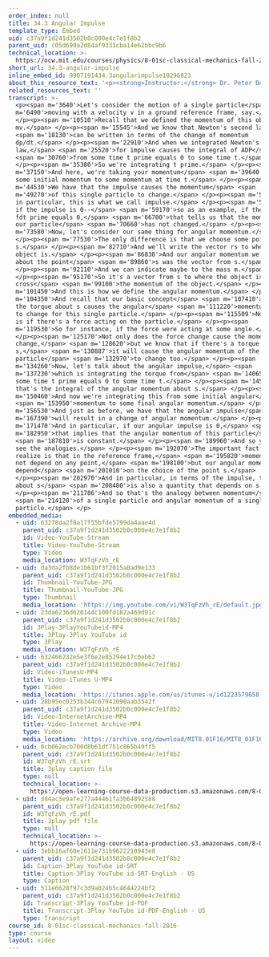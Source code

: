 ```yaml
---
order_index: null
title: 34.3 Angular Impulse
template_type: Embed
uid: c37a9f1d241d3502b0c000e4c7e1f8b2
parent_uid: c05d690a2d84af9331cba14e62bbc9b6
technical_location: >-
  https://ocw.mit.edu/courses/physics/8-01sc-classical-mechanics-fall-2016/week-11-angular-momentum/34.3-angular-impulse/34.3-angular-impulse
short_url: 34.3-angular-impulse
inline_embed_id: 9907191434.3angularimpulse10296823
about_this_resource_text: '<p><strong>Instructor:</strong> Dr. Peter Dourmashkin</p>'
related_resources_text: ''
transcript: >-
  <p><span m='3640'>Let's consider the motion of a single particle</span> <span
  m='6490'>moving with a velocity v in a ground reference frame, say.</span>
  </p><p><span m='10510'>Recall that we defined the momentum of this object as
  mv.</span> </p><p><span m='15545'>And we know that Newton's second law</span>
  <span m='18130'>can be written in terms of the change of momentum
  dp/dt.</span> </p><p><span m='22910'>And when we integrated Newton's second
  law,</span> <span m='25520'>for impulse causes the integral of ADP</span>
  <span m='30760'>from some time t prime equals 0 to some time t.</span>
  </p><p><span m='35380'>So we're integrating t prime.</span> </p><p><span
  m='37150'>And here, we're taking your momentum</span> <span m='39640'>from
  some initial momentum to some momentum at time t.</span> </p><p><span
  m='44530'>We have that the impulse causes the momentum</span> <span
  m='49270'>of this single particle to change.</span> </p><p><span m='51670'>And
  in particular, this is what we call impulse.</span> </p><p><span m='56470'>And
  if the impulse is 0--</span> <span m='59170'>so as an example, if the impulse
  fdt prime equals 0,</span> <span m='66700'>that tells us that the momentum of
  our particle</span> <span m='70660'>has not changed.</span> </p><p><span
  m='73580'>Now, let's consider our same thing for angular momentum.</span>
  </p><p><span m='77530'>The only difference is that we choose some point
  s.</span> </p><p><span m='82710'>And we'll write the vector rs to where the
  object is.</span> </p><p><span m='86830'>And our angular momentum we defined
  about the point</span> <span m='89860'>s was the vector from s.</span>
  </p><p><span m='92110'>And we can indicate maybe to the mass m.</span>
  </p><p><span m='95170'>So it's a vector from s to where the object is located
  cross</span> <span m='99100'>the momentum of the object.</span> </p><p><span
  m='101450'>And this is how we define the angular momentum.</span> </p><p><span
  m='104350'>And recall that our basic concept</span> <span m='107410'>is that
  the torque about s causes the angular</span> <span m='111220'>momentum about s
  to change for this single particle.</span> </p><p><span m='115509'>Now, torque
  is if there's a force acting on the particle.</span> </p><p><span
  m='119530'>So for instance, if the force were acting at some angle.</span>
  </p><p><span m='125170'>Not only does the force change cause the momentum to
  change,</span> <span m='128620'>but we know that if there's a torque about
  s,</span> <span m='130887'>it will cause the angular momentum of the
  particle</span> <span m='132970'>to change too.</span> </p><p><span
  m='134260'>Now, let's talk about the angular impulse,</span> <span
  m='137230'>which is integrating the torque from</span> <span m='140650'>say
  some time t prime equals 0 to some time t.</span> </p><p><span m='145390'>And
  that's the integral of the angular momentum about s.</span> </p><p><span
  m='150460'>And now we're integrating this from some initial angular</span>
  <span m='153950'>momentum to some final angular momentum.</span> </p><p><span
  m='156530'>And just as before, we have that the angular impulse</span> <span
  m='167390'>will result in a change of angular momentum.</span> </p><p><span
  m='171470'>And in particular, if our angular impulse is 0,</span> <span
  m='182950'>that implies that the angular momentum of this particle</span>
  <span m='187810'>is constant.</span> </p><p><span m='189960'>And so you can
  see the analogies.</span> </p><p><span m='192070'>The important fact to
  realize is that in the reference frame,</span> <span m='195820'>momentum does
  not depend on any point,</span> <span m='198100'>but our angular momentum does
  depend</span> <span m='201010'>on the choice of the point s.</span>
  </p><p><span m='202970'>And in particular, in terms of the impulse, the torque
  about s</span> <span m='208480'>is also a quantity that depends on s.</span>
  </p><p><span m='211786'>And so that's the analogy between momentum</span>
  <span m='214120'>of a single particle and angular momentum of a single
  particle.</span> </p>
embedded_media:
  - uid: 63278da2f8a17f55bfde5799da4aae4d
    parent_uid: c37a9f1d241d3502b0c000e4c7e1f8b2
    id: Video-YouTube-Stream
    title: Video-YouTube-Stream
    type: Video
    media_location: W3TqFzVh_rE
  - uid: da3da2fb8de1b61bf3f2015a0ad9e133
    parent_uid: c37a9f1d241d3502b0c000e4c7e1f8b2
    id: Thumbnail-YouTube-JPG
    title: Thumbnail-YouTube-JPG
    type: Thumbnail
    media_location: 'https://img.youtube.com/vi/W3TqFzVh_rE/default.jpg'
  - uid: 23da6236d620144c100fd182a469d91c
    parent_uid: c37a9f1d241d3502b0c000e4c7e1f8b2
    id: 3Play-3PlayYouTubeid-MP4
    title: 3Play-3Play YouTube id
    type: 3Play
    media_location: W3TqFzVh_rE
  - uid: 632466232e5e3f6e2e85294e17c0eb62
    parent_uid: c37a9f1d241d3502b0c000e4c7e1f8b2
    id: Video-iTunesU-MP4
    title: Video-iTunes U-MP4
    type: Video
    media_location: 'https://itunes.apple.com/us/itunes-u/id1223579658'
  - uid: 28b95ec0253b344c67942090aab3542f
    parent_uid: c37a9f1d241d3502b0c000e4c7e1f8b2
    id: Video-InternetArchive-MP4
    title: Video-Internet Archive-MP4
    type: Video
    media_location: 'https://archive.org/download/MIT8.01F16/MIT8_01F16_L34v03_360p.mp4'
  - uid: 0cb062ecb700d8b61df751c865b49ff5
    parent_uid: c37a9f1d241d3502b0c000e4c7e1f8b2
    id: W3TqFzVh_rE.srt
    title: 3play caption file
    type: null
    technical_location: >-
      https://open-learning-course-data-production.s3.amazonaws.com/8-01sc-classical-mechanics-fall-2016/0cb062ecb700d8b61df751c865b49ff5_W3TqFzVh_rE.srt
  - uid: d84ac5e9afe277a44461fa3b64892588
    parent_uid: c37a9f1d241d3502b0c000e4c7e1f8b2
    id: W3TqFzVh_rE.pdf
    title: 3play pdf file
    type: null
    technical_location: >-
      https://open-learning-course-data-production.s3.amazonaws.com/8-01sc-classical-mechanics-fall-2016/d84ac5e9afe277a44461fa3b64892588_W3TqFzVh_rE.pdf
  - uid: 3ebb16af60e1611e731b9622210943e8
    parent_uid: c37a9f1d241d3502b0c000e4c7e1f8b2
    id: Caption-3Play YouTube id-SRT
    title: Caption-3Play YouTube id-SRT-English - US
    type: Caption
  - uid: 511e6628f97c3d9a024b5c4644224bf2
    parent_uid: c37a9f1d241d3502b0c000e4c7e1f8b2
    id: Transcript-3Play YouTube id-PDF
    title: Transcript-3Play YouTube id-PDF-English - US
    type: Transcript
course_id: 8-01sc-classical-mechanics-fall-2016
type: course
layout: video
---
```

